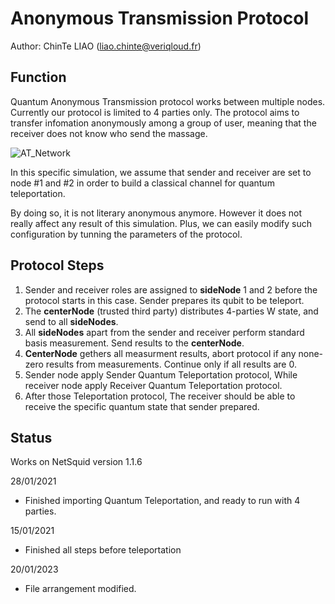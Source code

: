 # Anonymous Transmission Protocol
Author: ChinTe LIAO (liao.chinte@veriqloud.fr)

## Function

Quantum Anonymous Transmission protocol works between multiple nodes. Currently our protocol is limited to 4 parties only.
The protocol aims to transfer infomation anonymously among a group of user, meaning that the receiver does not know who send the massage.


![AT_Network](https://github.com/LiaoChinTe/netsquid-simulation/blob/main/AnonymousTransmission/AnonymousTransmission_Network.png)

In this specific simulation, we assume that sender and receiver are set to node #1 and #2 in order to build a classical channel for quantum teleportation. 

By doing so, it is not literary anonymous anymore. However it does not really affect any result of this simulation. Plus, we can easily modify such configuration by tunning the parameters of the protocol.



## Protocol Steps

1. Sender and receiver roles are assigned to **sideNode** 1 and 2 before the protocol starts in this case. Sender prepares its qubit to be teleport.
2. The **centerNode** (trusted third party) distributes 4-parties W state, and send to all **sideNodes**.
3. All **sideNodes** apart from the sender and receiver perform standard basis measurement. Send results to the **centerNode**.
4. **CenterNode** gethers all measurment results, abort protocol if any none-zero results from measurements. Continue only if all results are 0.
5. Sender node apply Sender Quantum Teleportation protocol, While receiver node apply Receiver Quantum Teleportation protocol.
6. After those Teleportation protocol, The receiver should be able to receive the specific quantum state that sender prepared.



## Status

Works on NetSquid version 1.1.6

28/01/2021
- Finished importing Quantum Teleportation, and ready to run with 4 parties.

15/01/2021
- Finished all steps before teleportation

20/01/2023
- File arrangement modified.




